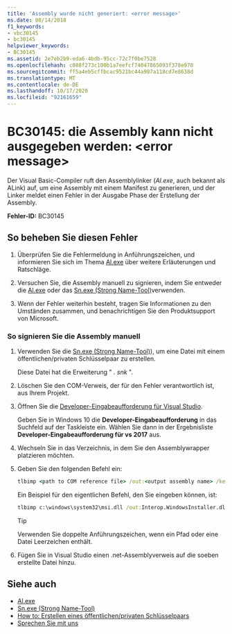 ```yaml
---
title: 'Assembly wurde nicht generiert: <error message>'
ms.date: 08/14/2018
f1_keywords:
- vbc30145
- bc30145
helpviewer_keywords:
- BC30145
ms.assetid: 2e7eb2b9-eda6-4bdb-95cc-72c7f0be7528
ms.openlocfilehash: c088f273c100b1a7eefcf74047865093f378e970
ms.sourcegitcommit: ff5a4eb5cffbcac9521bc44a907a118cd7e8638d
ms.translationtype: MT
ms.contentlocale: de-DE
ms.lasthandoff: 10/17/2020
ms.locfileid: "92161659"
---
```

# <a name="bc30145-unable-to-emit-assembly-error-message"></a>BC30145: die Assembly kann nicht ausgegeben werden: \<error message>

Der Visual Basic-Compiler ruft den Assemblylinker (*Al.exe*, auch bekannt als ALink) auf, um eine Assembly mit einem Manifest zu generieren, und der Linker meldet einen Fehler in der Ausgabe Phase der Erstellung der Assembly.

**Fehler-ID:** BC30145

## <a name="to-correct-this-error"></a>So beheben Sie diesen Fehler

1. Überprüfen Sie die Fehlermeldung in Anführungszeichen, und informieren Sie sich im Thema [Al.exe](../../../framework/tools/al-exe-assembly-linker.md) über weitere Erläuterungen und Ratschläge.

2. Versuchen Sie, die Assembly manuell zu signieren, indem Sie entweder die [Al.exe](../../../framework/tools/al-exe-assembly-linker.md) oder das [Sn.exe (Strong Name-Tool)](../../../framework/tools/sn-exe-strong-name-tool.md)verwenden.

3. Wenn der Fehler weiterhin besteht, tragen Sie Informationen zu den Umständen zusammen, und benachrichtigen Sie den Produktsupport von Microsoft.

### <a name="to-sign-the-assembly-manually"></a>So signieren Sie die Assembly manuell

1. Verwenden Sie die [Sn.exe (Strong Name-Tool)](../../../framework/tools/sn-exe-strong-name-tool.md)), um eine Datei mit einem öffentlichen/privaten Schlüsselpaar zu erstellen.

   Diese Datei hat die Erweiterung " *. snk* ".

2. Löschen Sie den COM-Verweis, der für den Fehler verantwortlich ist, aus Ihrem Projekt.

3. Öffnen Sie die [Developer-Eingabeaufforderung für Visual Studio](../../../framework/tools/developer-command-prompt-for-vs.md).

   Geben Sie in Windows 10 die **Developer-Eingabeaufforderung** in das Suchfeld auf der Taskleiste ein. Wählen Sie dann in der Ergebnisliste **Developer-Eingabeaufforderung für vs 2017** aus.

4. Wechseln Sie in das Verzeichnis, in dem Sie den Assemblywrapper platzieren möchten.

5. Geben Sie den folgenden Befehl ein:

    ```cmd
    tlbimp <path to COM reference file> /out:<output assembly name> /keyfile:<path to .snk file>
    ```

   Ein Beispiel für den eigentlichen Befehl, den Sie eingeben können, ist:

    ```cmd
    tlbimp c:\windows\system32\msi.dll /out:Interop.WindowsInstaller.dll /keyfile:"c:\documents and settings\mykey.snk"
    ```

   > [!TIP]
   > Verwenden Sie doppelte Anführungszeichen, wenn ein Pfad oder eine Datei Leerzeichen enthält.

6. Fügen Sie in Visual Studio einen .net-Assemblyverweis auf die soeben erstellte Datei hinzu.

## <a name="see-also"></a>Siehe auch

- [Al.exe](../../../framework/tools/al-exe-assembly-linker.md)
- [Sn.exe (Strong Name-Tool)](../../../framework/tools/sn-exe-strong-name-tool.md)
- [How to: Erstellen eines öffentlichen/privaten Schlüsselpaars](../../../standard/assembly/create-public-private-key-pair.md)
- [Sprechen Sie mit uns](/visualstudio/ide/feedback-options)
